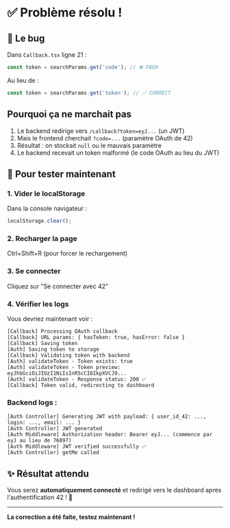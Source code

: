 # ✅ Problème résolu !

## 🐛 Le bug

Dans `Callback.tsx` ligne 21 :
```typescript
const token = searchParams.get('code'); // ❌ FAUX
```

Au lieu de :
```typescript
const token = searchParams.get('token'); // ✅ CORRECT
```

## Pourquoi ça ne marchait pas

1. Le backend redirige vers `/callback?token=eyJ...` (un JWT)
2. Mais le frontend cherchait `?code=...` (paramètre OAuth de 42)
3. Résultat : on stockait `null` ou le mauvais paramètre
4. Le backend recevait un token malformé (le code OAuth au lieu du JWT)

## 🧪 Pour tester maintenant

### 1. Vider le localStorage
Dans la console navigateur :
```javascript
localStorage.clear();
```

### 2. Recharger la page
Ctrl+Shift+R (pour forcer le rechargement)

### 3. Se connecter
Cliquez sur "Se connecter avec 42"

### 4. Vérifier les logs
Vous devriez maintenant voir :
```
[Callback] Processing OAuth callback
[Callback] URL params: { hasToken: true, hasError: false }
[Callback] Saving token
[Auth] Saving token to storage
[Callback] Validating token with backend
[Auth] validateToken - Token exists: true
[Auth] validateToken - Token preview: eyJhbGciOiJIUzI1NiIsInR5cCI6IkpXVCJ9...
[Auth] validateToken - Response status: 200 ✅
[Callback] Token valid, redirecting to dashboard
```

### Backend logs :
```
[Auth Controller] Generating JWT with payload: { user_id_42: ..., login: ..., email: ... }
[Auth Controller] JWT generated
[Auth Middleware] Authorization header: Bearer eyJ... (commence par eyJ au lieu de 76897)
[Auth Middleware] JWT verified successfully ✅
[Auth Controller] getMe called
```

## ✨ Résultat attendu

Vous serez **automatiquement connecté** et redirigé vers le dashboard après l'authentification 42 ! 🎉

---

**La correction a été faite, testez maintenant !**
